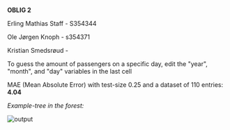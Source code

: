 **OBLIG 2**

Erling Mathias Staff - S354344

Ole Jørgen Knoph - s354371

Kristian Smedsrøud - 

To guess the amount of passengers on a specific day, edit the "year", "month", and "day" variables in the last cell

MAE (Mean Absolute Error) with test-size 0.25 and a dataset of 110 entries: **4.04** 

*Example-tree in the forest:*


![output](https://user-images.githubusercontent.com/38101463/137978270-2c1c0e8c-3bc9-4771-bdee-c0b21ecf03d8.png)
